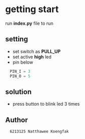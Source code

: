 # getting start

run **index.py** file to run

## setting
- set switch as **PULL_UP**
- set active **high** led
- pin below
```py
  PIN_I = 3
  PIN_O = 5
```
## solution
  - press button to blink led 3 times

## Author
```
  6213125 Natthawee Koengfak
```
